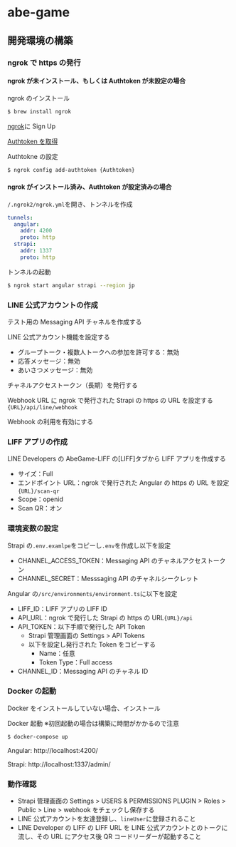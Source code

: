 # abe-game

## 開発環境の構築

### ngrok で https の発行

#### ngrok が未インストール、もしくは Authtoken が未設定の場合

ngrok のインストール

```bash
$ brew install ngrok
```

[ngrok](https://dashboard.ngrok.com/signup)に Sign Up

[Authtoken を取得](https://dashboard.ngrok.com/get-started/your-authtoken)

Authtokne の設定

```bash
$ ngrok config add-authtoken {Authtoken}
```

#### ngrok がインストール済み、Authtoken が設定済みの場合

`/.ngrok2/ngrok.yml`を開き、トンネルを作成

```yml
tunnels:
  angular:
    addr: 4200
    proto: http
  strapi:
    addr: 1337
    proto: http
```

トンネルの起動

```bash
$ ngrok start angular strapi --region jp
```

### LINE 公式アカウントの作成

テスト用の Messaging API チャネルを作成する

LINE 公式アカウント機能を設定する

- グループトーク・複数人トークへの参加を許可する：無効
- 応答メッセージ：無効
- あいさつメッセージ：無効

チャネルアクセストークン（長期）を発行する

Webhook URL に ngrok で発行された Strapi の https の URL を設定する
`{URL}/api/line/webhook`

Webhook の利用を有効にする

### LIFF アプリの作成

LINE Developers の AbeGame-LIFF の[LIFF]タブから LIFF アプリを作成する

- サイズ：Full
- エンドポイント URL：ngrok で発行された Angular の https の URL を設定`{URL}/scan-qr`
- Scope：openid
- Scan QR：オン

### 環境変数の設定

Strapi の`.env.examlpe`をコピーし`.env`を作成し以下を設定

- CHANNEL_ACCESS_TOKEN：Messaging API のチャネルアクセストークン
- CHANNEL_SECRET：Messsaging API のチャネルシークレット

Angular の`/src/environments/environment.ts`に以下を設定

- LIFF_ID：LIFF アプリの LIFF ID
- API_URL：ngrok で発行した Strapi の https の URL`{URL}/api`
- API_TOKEN：以下手順で発行した API Token
  - Strapi 管理画面の Settings > API Tokens
  - 以下を設定し発行された Token をコピーする
    - Name：任意
    - Token Type：Full access
- CHANNEL_ID：Messaging API のチャネル ID

### Docker の起動

Docker をインストールしていない場合、インストール

Docker 起動
※初回起動の場合は構築に時間がかかるので注意

```bash
$ docker-compose up
```

Angular: http://localhost:4200/

Strapi: http://localhost:1337/admin/

### 動作確認

- Strapi 管理画面の Settings > USERS & PERMISSIONS PLUGIN > Roles > Public > Line > webhook をチェックし保存する
- LINE 公式アカウントを友達登録し、`lineUser`に登録されること
- LINE Developer の LIFF の LIFF URL を LINE 公式アカウントとのトークに流し、その URL にアクセス後 QR コードリーダーが起動すること

